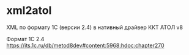 # xml2atol
XML по формату 1С (версии 2.4) в нативный драйвер ККТ АТОЛ v8

Формат 1С 2.4
https://its.1c.ru/db/metod8dev#content:5968:hdoc:chapter270
